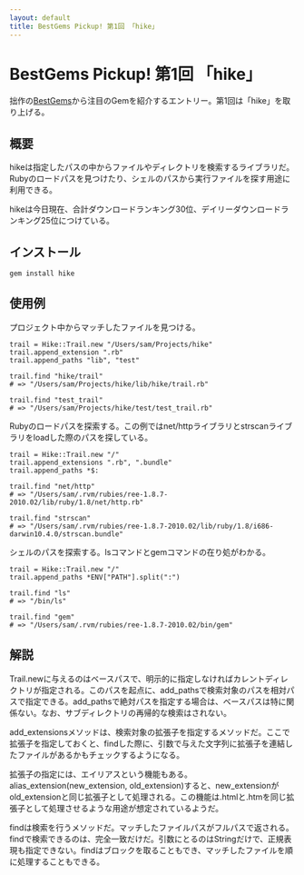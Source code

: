 ```yaml
---
layout: default
title: BestGems Pickup! 第1回 「hike」
---
```


# BestGems Pickup! 第1回 「hike」

拙作の[BestGems](http://bestgems.org/)から注目のGemを紹介するエントリー。第1回は「hike」を取り上げる。

## 概要

hikeは指定したパスの中からファイルやディレクトリを検索するライブラリだ。Rubyのロードパスを見つけたり、シェルのパスから実行ファイルを探す用途に利用できる。

hikeは今日現在、合計ダウンロードランキング30位、デイリーダウンロードランキング25位につけている。

## インストール

    gem install hike

## 使用例

プロジェクト中からマッチしたファイルを見つける。

    trail = Hike::Trail.new "/Users/sam/Projects/hike"
    trail.append_extension ".rb"
    trail.append_paths "lib", "test"
    
    trail.find "hike/trail"
    # => "/Users/sam/Projects/hike/lib/hike/trail.rb"
    
    trail.find "test_trail"
    # => "/Users/sam/Projects/hike/test/test_trail.rb"

Rubyのロードパスを探索する。この例ではnet/httpライブラリとstrscanライブラリをloadした際のパスを探している。

    trail = Hike::Trail.new "/"
    trail.append_extensions ".rb", ".bundle"
    trail.append_paths *$:
    
    trail.find "net/http"
    # => "/Users/sam/.rvm/rubies/ree-1.8.7-2010.02/lib/ruby/1.8/net/http.rb"
    
    trail.find "strscan"
    # => "/Users/sam/.rvm/rubies/ree-1.8.7-2010.02/lib/ruby/1.8/i686-darwin10.4.0/strscan.bundle"

シェルのパスを探索する。lsコマンドとgemコマンドの在り処がわかる。

    trail = Hike::Trail.new "/"
    trail.append_paths *ENV["PATH"].split(":")
    
    trail.find "ls"
    # => "/bin/ls"
    
    trail.find "gem"
    # => "/Users/sam/.rvm/rubies/ree-1.8.7-2010.02/bin/gem"

## 解説

Trail.newに与えるのはベースパスで、明示的に指定しなければカレントディレクトリが指定される。このパスを起点に、add_pathsで検索対象のパスを相対パスで指定できる。add_pathsで絶対パスを指定する場合は、ベースパスは特に関係ない。なお、サブディレクトリの再帰的な検索はされない。

add_extensionsメソッドは、検索対象の拡張子を指定するメソッドだ。ここで拡張子を指定しておくと、findした際に、引数で与えた文字列に拡張子を連結したファイルがあるかもチェックするようになる。

拡張子の指定には、エイリアスという機能もある。alias_extension(new_extension, old_extension)すると、new_extensionがold_extensionと同じ拡張子として処理される。この機能は.htmlと.htmを同じ拡張子として処理させるような用途が想定されているようだ。

findは検索を行うメソッドだ。マッチしたファイルパスがフルパスで返される。findで検索できるのは、完全一致だけだ。引数にとるのはStringだけで、正規表現も指定できない。findはブロックを取ることもでき、マッチしたファイルを順に処理することもできる。
